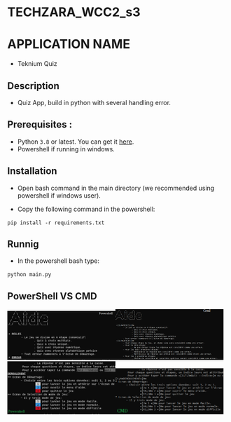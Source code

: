 # TECHZARA_WCC2_s3

# APPLICATION NAME
- Teknium Quiz

## Description
- Quiz App, build in python with several handling error.

## Prerequisites : 

- Python `3.8` or latest. You can get it [here](https://www.python.org/downloads/).
- Powershell if running in windows.

## Installation
- Open bash command in the main directory (we recommended using powershell if windows user).

-  Copy the following command in the powershell:
```
pip install -r requirements.txt
```
## Runnig
- In the powershell bash type:
```
python main.py
```

## PowerShell VS CMD 
<div>
  <img src="assets/powershell.png" alt= "powershell_aide_1" width="49%" height="auto"/><img src="assets/console.png" alt= "cmd_aide_1" width="49%" height="auto"/>
  <img src="assets/powershell_help.png" alt= "powershell_aide_2" width="49%" height="auto"/><img src="assets/console_help.PNG" alt= "cmd_aide_2" width="49%" height="auto"/>
</div>




